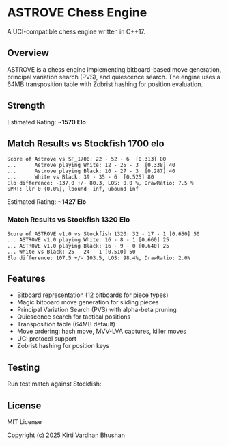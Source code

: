 # ASTROVE Chess Engine

A UCI-compatible chess engine written in C++17.

## Overview

ASTROVE is a chess engine implementing bitboard-based move generation, principal variation search (PVS), and quiescence search. The engine uses a 64MB transposition table with Zobrist hashing for position evaluation.


## Strength

Estimated Rating:  **~1570 Elo**

## Match Results vs Stockfish 1700 elo
```
Score of Astrove vs SF_1700: 22 - 52 - 6  [0.313] 80
...      Astrove playing White: 12 - 25 - 3  [0.338] 40
...      Astrove playing Black: 10 - 27 - 3  [0.287] 40
...      White vs Black: 39 - 35 - 6  [0.525] 80
Elo difference: -137.0 +/- 80.3, LOS: 0.0 %, DrawRatio: 7.5 %
SPRT: llr 0 (0.0%), lbound -inf, ubound inf
```

Estimated Rating: **~1427 Elo**

### Match Results vs Stockfish 1320 Elo
```
Score of ASTROVE v1.0 vs Stockfish 1320: 32 - 17 - 1 [0.650] 50
... ASTROVE v1.0 playing White: 16 - 8 - 1 [0.660] 25
... ASTROVE v1.0 playing Black: 16 - 9 - 0 [0.640] 25
... White vs Black: 25 - 24 - 1 [0.510] 50
Elo difference: 107.5 +/- 103.5, LOS: 98.4%, DrawRatio: 2.0%
```

## Features

- Bitboard representation (12 bitboards for piece types)
- Magic bitboard move generation for sliding pieces
- Principal Variation Search (PVS) with alpha-beta pruning
- Quiescence search for tactical positions
- Transposition table (64MB default)
- Move ordering: hash move, MVV-LVA captures, killer moves
- UCI protocol support
- Zobrist hashing for position keys

## Testing

Run test match against Stockfish:



## License

MIT License

Copyright (c) 2025 Kirti Vardhan Bhushan

